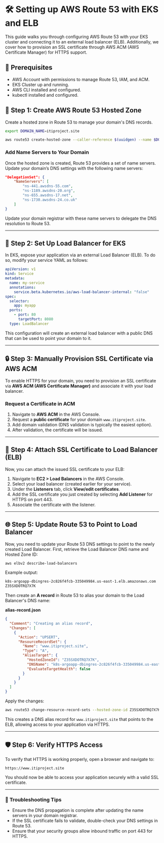 
# 🛠️ **Setting up AWS Route 53 with EKS and ELB**

This guide walks you through configuring AWS Route 53 with your EKS cluster and connecting it to an external load balancer (ELB). Additionally, we cover how to provision an SSL certificate through AWS ACM (AWS Certificate Manager) for HTTPS support.

## 🔧 **Prerequisites**

- AWS Account with permissions to manage Route 53, IAM, and ACM.
- EKS Cluster up and running.
- AWS CLI installed and configured.
- kubectl installed and configured.

## 📌 **Step 1: Create AWS Route 53 Hosted Zone**

Create a hosted zone in Route 53 to manage your domain's DNS records.

```bash
export DOMAIN_NAME=itiproject.site

aws route53 create-hosted-zone --caller-reference $(uuidgen) --name $DOMAIN_NAME
```

### Add Name Servers to Your Domain

Once the hosted zone is created, Route 53 provides a set of name servers. Update your domain’s DNS settings with the following name servers:

```json
"DelegationSet": {
    "NameServers": [
        "ns-441.awsdns-55.com",
        "ns-1189.awsdns-20.org",
        "ns-655.awsdns-17.net",
        "ns-1730.awsdns-24.co.uk"
    ]
}
```

Update your domain registrar with these name servers to delegate the DNS resolution to Route 53.

---

## 📡 **Step 2: Set Up Load Balancer for EKS**

In EKS, expose your application via an external Load Balancer (ELB). To do so, modify your service YAML as follows:

```yaml
apiVersion: v1
kind: Service
metadata:
  name: my-service
  annotations:
    service.beta.kubernetes.io/aws-load-balancer-internal: "false"
spec:
  selector:
    app: myapp
  ports:
    - port: 80
      targetPort: 8080
  type: LoadBalancer
```

This configuration will create an external load balancer with a public DNS that can be used to point your domain to it.

---

## 🔒 **Step 3: Manually Provision SSL Certificate via AWS ACM**

To enable HTTPS for your domain, you need to provision an SSL certificate via **AWS ACM (AWS Certificate Manager)** and associate it with your load balancer.

### Request a Certificate in ACM

1. Navigate to **AWS ACM** in the AWS Console.
2. Request a **public certificate** for your domain `www.itiproject.site`.
3. Add domain validation (DNS validation is typically the easiest option).
4. After validation, the certificate will be issued.

---

## 🔗 **Step 4: Attach SSL Certificate to Load Balancer (ELB)**

Now, you can attach the issued SSL certificate to your ELB:

1. Navigate to **EC2 > Load Balancers** in the AWS Console.
2. Select your load balancer (created earlier for your service).
3. Under the **Listeners** tab, click **View/edit certificates**.
4. Add the SSL certificate you just created by selecting **Add Listener** for HTTPS on port 443.
5. Associate the certificate with the listener.

---

## 🌐 **Step 5: Update Route 53 to Point to Load Balancer**

Now, you need to update your Route 53 DNS settings to point to the newly created Load Balancer. First, retrieve the Load Balancer DNS name and Hosted Zone ID:

```bash
aws elbv2 describe-load-balancers
```

Example output:

```bash
k8s-argoapp-dbingres-2c826f4fcb-335049984.us-east-1.elb.amazonaws.com
Z35SXDOTRQ7X7K
```

Then create an **A record** in Route 53 to alias your domain to the Load Balancer's DNS name:

**alias-record.json**

```json
{
  "Comment": "Creating an alias record",
  "Changes": [
    {
      "Action": "UPSERT",
      "ResourceRecordSet": {
        "Name": "www.itiproject.site",
        "Type": "A",
        "AliasTarget": {
          "HostedZoneId": "Z35SXDOTRQ7X7K",
          "DNSName": "k8s-argoapp-dbingres-2c826f4fcb-335049984.us-east-1.elb.amazonaws.com",
          "EvaluateTargetHealth": false
        }
      }
    }
  ]
}
```

Apply the changes:

```bash
aws route53 change-resource-record-sets --hosted-zone-id Z35SXDOTRQ7X7K --change-batch file://alias-record.json
```

This creates a DNS alias record for `www.itiproject.site` that points to the ELB, allowing access to your application via HTTPS.

---

## 🛡️ **Step 6: Verify HTTPS Access**

To verify that HTTPS is working properly, open a browser and navigate to:

```
https://www.itiproject.site
```

You should now be able to access your application securely with a valid SSL certificate.

---


### 🔧 **Troubleshooting Tips**

- Ensure the DNS propagation is complete after updating the name servers in your domain registrar.
- If the SSL certificate fails to validate, double-check your DNS settings in Route 53.
- Ensure that your security groups allow inbound traffic on port 443 for HTTPS.
